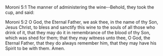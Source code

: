 Moroni 5:1 The manner of administering the wine--Behold, they took the
cup, and said:

Moroni 5:2 O God, the Eternal Father, we ask thee, in the name of thy
Son, Jesus Christ, to bless and sanctify this wine to the souls of all
those who drink of it, that they may do it in remembrance of the blood
of thy Son, which was shed for them; that they may witness unto thee, O
God, the Eternal Father, that they do always remember him, that they may
have his Spirit to be with them. Amen.

